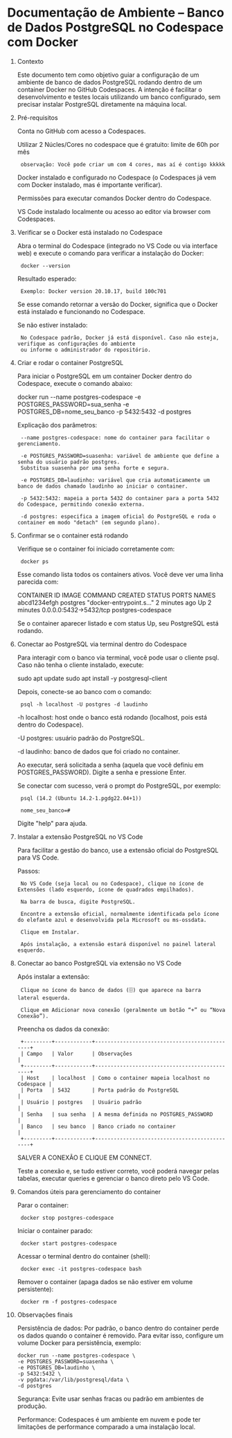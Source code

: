 # Documentação de Ambiente – Banco de Dados PostgreSQL no Codespace com Docker

1. Contexto
    
    Este documento tem como objetivo guiar a configuração de um ambiente de banco de dados PostgreSQL
    rodando dentro de um container Docker no GitHub Codespaces. A intenção é facilitar o desenvolvimento
    e testes locais utilizando um banco configurado, sem precisar instalar PostgreSQL diretamente na máquina local.

2. Pré-requisitos

    Conta no GitHub com acesso a Codespaces.

    Utilizar 2 Núcles/Cores no codespace que é gratuito: limite de 60h por mês

        observação: Você pode criar um com 4 cores, mas aí é contigo kkkkk

    Docker instalado e configurado no Codespace (o Codespaces já vem com Docker instalado, mas é importante verificar).

    Permissões para executar comandos Docker dentro do Codespace.

    VS Code instalado localmente ou acesso ao editor via browser com Codespaces.

3. Verificar se o Docker está instalado no Codespace

    Abra o terminal do Codespace (integrado no VS Code ou via interface web) e execute
    o comando para verificar a instalação do Docker:

        docker --version

    Resultado esperado:

        Exemplo: Docker version 20.10.17, build 100c701

    Se esse comando retornar a versão do Docker, significa que o Docker está instalado e funcionando no Codespace.

    Se não estiver instalado:

        No Codespace padrão, Docker já está disponível. Caso não esteja, verifique as configurações do ambiente 
        ou informe o administrador do repositório.

4. Criar e rodar o container PostgreSQL

    Para iniciar o PostgreSQL em um container Docker dentro do Codespace, execute o comando abaixo:


    docker run --name postgres-codespace -e POSTGRES_PASSWORD=sua_senha -e POSTGRES_DB=nome_seu_banco -p 5432:5432 -d postgres

    Explicação dos parâmetros:
        
        --name postgres-codespace: nome do container para facilitar o gerenciamento.

        -e POSTGRES_PASSWORD=suasenha: variável de ambiente que define a senha do usuário padrão postgres.
        Substitua suasenha por uma senha forte e segura.

        -e POSTGRES_DB=laudinho: variável que cria automaticamente um banco de dados chamado laudinho ao iniciar o container.

        -p 5432:5432: mapeia a porta 5432 do container para a porta 5432 do Codespace, permitindo conexão externa.

        -d postgres: especifica a imagem oficial do PostgreSQL e roda o container em modo "detach" (em segundo plano).

5. Confirmar se o container está rodando

    Verifique se o container foi iniciado corretamente com:

        docker ps

    Esse comando lista todos os containers ativos. Você deve ver uma linha parecida com:


    CONTAINER ID   IMAGE      COMMAND                  CREATED        STATUS       PORTS                    NAMES
    abcd1234efgh   postgres   "docker-entrypoint.s…"   2 minutes ago  Up 2 minutes 0.0.0.0:5432->5432/tcp   postgres-codespace

    Se o container aparecer listado e com status Up, seu PostgreSQL está rodando.

6. Conectar ao PostgreSQL via terminal dentro do Codespace

    Para interagir com o banco via terminal, você pode usar o cliente psql. Caso não tenha o cliente instalado, execute:


    sudo apt update
    sudo apt install -y postgresql-client

    Depois, conecte-se ao banco com o comando:

        psql -h localhost -U postgres -d laudinho

    -h localhost: host onde o banco está rodando (localhost, pois está dentro do Codespace).

    -U postgres: usuário padrão do PostgreSQL.

    -d laudinho: banco de dados que foi criado no container.

    Ao executar, será solicitada a senha (aquela que você definiu em POSTGRES_PASSWORD). Digite a senha e pressione Enter.

    Se conectar com sucesso, verá o prompt do PostgreSQL, por exemplo:

        psql (14.2 (Ubuntu 14.2-1.pgdg22.04+1))
    
        nome_seu_banco=#    

    Digite "help" para ajuda.

7. Instalar a extensão PostgreSQL no VS Code

    Para facilitar a gestão do banco, use a extensão oficial do PostgreSQL para VS Code.

    Passos:
        
        No VS Code (seja local ou no Codespace), clique no ícone de Extensões (lado esquerdo, ícone de quadrados empilhados).

        Na barra de busca, digite PostgreSQL.

        Encontre a extensão oficial, normalmente identificada pelo ícone do elefante azul e desenvolvida pela Microsoft ou ms-ossdata.

        Clique em Instalar.

        Após instalação, a extensão estará disponível no painel lateral esquerdo.

8. Conectar ao banco PostgreSQL via extensão no VS Code
    
    Após instalar a extensão:

        Clique no ícone do banco de dados (🗄️) que aparece na barra lateral esquerda.

        Clique em Adicionar nova conexão (geralmente um botão “+” ou “Nova Conexão”).

    Preencha os dados da conexão:

        +---------+------------+----------------------------------------------+
        | Campo   | Valor      | Observações                                  |
        +---------+------------+----------------------------------------------+
        | Host    | localhost  | Como o container mapeia localhost no Codespace |
        | Porta   | 5432       | Porta padrão do PostgreSQL                   |
        | Usuário | postgres   | Usuário padrão                               |
        | Senha   | sua senha  | A mesma definida no POSTGRES_PASSWORD        |
        | Banco   | seu banco  | Banco criado no container                    |
        +---------+------------+----------------------------------------------+

    SALVER A CONEXÃO E CLIQUE EM CONNECT.

    Teste a conexão e, se tudo estiver correto, você poderá navegar pelas tabelas, 
    executar queries e gerenciar o banco direto pelo VS Code.

9. Comandos úteis para gerenciamento do container

    Parar o container:

        docker stop postgres-codespace

    Iniciar o container parado:

        docker start postgres-codespace

    Acessar o terminal dentro do container (shell):

        docker exec -it postgres-codespace bash

    Remover o container (apaga dados se não estiver em volume persistente):


        docker rm -f postgres-codespace

10. Observações finais

    Persistência de dados: Por padrão, o banco dentro do container perde os dados quando o container é removido. 
    Para evitar isso, configure um volume Docker para persistência, exemplo:


        docker run --name postgres-codespace \
        -e POSTGRES_PASSWORD=suasenha \
        -e POSTGRES_DB=laudinho \
        -p 5432:5432 \
        -v pgdata:/var/lib/postgresql/data \
        -d postgres

    Segurança: Evite usar senhas fracas ou padrão em ambientes de produção.

    Performance: Codespaces é um ambiente em nuvem e pode ter limitações de performance comparado a uma instalação local.